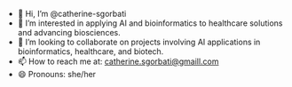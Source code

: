- 👋 Hi, I’m @catherine-sgorbati
- 👀 I’m interested in applying AI and bioinformatics to healthcare solutions and advancing biosciences.
- 💞️ I’m looking to collaborate on projects involving AI applications in bioinformatics, healthcare, and biotech.
- 📫 How to reach me at: catherine.sgorbati@gmaill.com
- 😄 Pronouns: she/her

<!---
catherine-sgorbati/catherine-sgorbati is a ✨ special ✨ repository because its `README.md` (this file) appears on your GitHub profile.
You can click the Preview link to take a look at your changes.
--->

